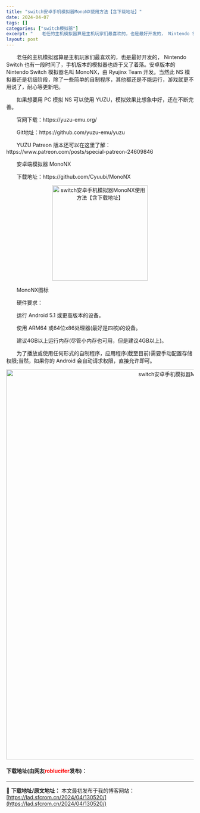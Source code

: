 ```yaml
---
title: "switch安卓手机模拟器MonoNX使用方法【含下载地址】"
date: 2024-04-07
tags: []
categories: ["switch模拟器"]
excerpt: "　　老任的主机模拟器算是主机玩家们最喜欢的，也是最好开发的， Nintendo Switch 也有一段时间了，手机版本的模拟器也终于又了着落。安卓版本的 Nintendo Switch 模拟器名叫 MonoNX，由 Ryujinx Team 开发。当然此 NS 模拟器还是初级阶段，除了一些简单的自制&hellip;"
layout: post
---
```


 <p>　　老任的主机模拟器算是主机玩家们最喜欢的，也是最好开发的， Nintendo Switch 也有一段时间了，手机版本的模拟器也终于又了着落。安卓版本的 Nintendo Switch 模拟器名叫 MonoNX，由 Ryujinx Team 开发。当然此 NS 模拟器还是初级阶段，除了一些简单的自制程序，其他都还是不能运行，游戏就更不用说了，耐心等更新吧。</p> <p>　　如果想要用 PC 模拟 NS 可以使用 YUZU，模拟效果比想象中好，还在不断完善。</p> <p>　　官网下载：https://yuzu-emu.org/</p> <p>　　Git地址：https://github.com/yuzu-emu/yuzu</p> <p>　　YUZU Patreon 版本还可以在这里了解：https://www.patreon.com/posts/special-patreon-24609846</p> <p>　　安卓端模拟器 MonoNX</p> <p>　　下载地址：https://github.com/Cyuubi/MonoNX</p> <p align="center"><img align="" border="0" src="https://lad.sfcrom.cn/wp-content/uploads/2024/04/20240407_66121e4caf41c.webp" width="256" alt="switch安卓手机模拟器MonoNX使用方法【含下载地址】" /></p> <p>　　MonoNX图标</p> <p>　　硬件要求：</p> <p>　　运行 Android 5.1 或更高版本的设备。</p> <p>　　使用 ARM64 或64位x86处理器(最好是四核)的设备。</p> <p>　　建议4GB以上运行内存(尽管小内存也可用，但是建议4GB以上)。</p> <p>　　为了播放或使用任何形式的自制程序，应用程序(截至目前)需要手动配置存储权限;当然，如果你的 Android 会自动请求权限，直接允许即可。</p> <p align="center"><img align="" border="0" src="https://lad.sfcrom.cn/wp-content/uploads/2024/04/20240407_66121e4d0cfab.webp" width="1047" alt="switch安卓手机模拟器MonoNX使用方法【含下载地址】" /></p> <p><h4>下载地址(由网友<font color="red">roblucifer</font>发布)：</h4></p> 

---
📖 **下载地址/原文地址：** 本文最初发布于我的博客网站：[https://lad.sfcrom.cn/2024/04/130520/](https://lad.sfcrom.cn/2024/04/130520/)
